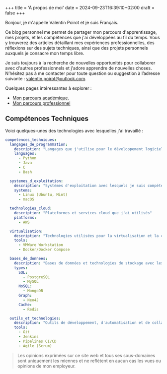 +++
title = 'À propos de moi'
date = 2024-09-23T16:39:10+02:00
draft = false
+++

Bonjour, je m'appelle Valentin Poirot et je suis Français.

Ce blog personnel me permet de partager mon parcours d'apprentissage, mes projets, et les compétences que j'ai développées au fil du temps. Vous y trouverez des articles détaillant mes expériences professionnelles, des réflexions sur des sujets techniques, ainsi que des projets personnels auxquels je consacre mon temps libre.

Je suis toujours à la recherche de nouvelles opportunités pour collaborer avec d'autres professionnels et j'adore apprendre de nouvelles choses. N’hésitez pas à me contacter pour toute question ou suggestion à l’adresse suivante : [valentin.poirot@outlook.com](mailto:valentin.poirot@outlook.com).

Quelques pages intéressantes à explorer :

- [Mon parcours académique.](posts/imt-mines-ales/)
- [Mon parcours professionnel](posts/work-study-cea/)

## Compétences Techniques

Voici quelques-unes des technologies avec lesquelles j'ai travaillé :

```yml
competences_techniques:
  langages_de_programmation:
    description: "Langages que j'utilise pour le développement logiciel"
    languages:
      - Python
      - Java
      - C
      - Bash

  systemes_d_exploitation:
    description: "Systèmes d'exploitation avec lesquels je suis compétent"
    systems:
      - Linux (Ubuntu, Mint)
      - macOS

  technologies_cloud:
    description: "Plateformes et services cloud que j'ai utilisés"
    platforms:
      - AWS

  virtualisation:
    description: "Technologies utilisées pour la virtualisation et la conteneurisation"
    tools:
      - VMWare Workstation
      - Docker/Docker Compose

  bases_de_donnees:
    description: "Bases de données et technologies de stockage avec lesquelles j'ai travaillé"
    types:
      SQL:
        - PostgreSQL
        - MySQL
      NoSQL:
        - MongoDB
      Graph:
        - Neo4J
      Cache:
        - Redis

  outils_et_technologies:
    description: "Outils de développement, d'automatisation et de collaboration"
    tools:
      - Git
      - Jenkins
      - Pipelines CI/CD
      - Agile (Scrum)

```

> Les opinions exprimées sur ce site web et tous ses sous-domaines sont uniquement les miennes et ne reflètent en aucun cas les vues ou opinions de mon employeur.
